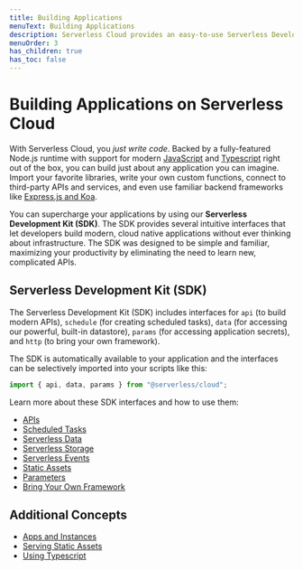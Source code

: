 ```yaml
---
title: Building Applications
menuText: Building Applications
description: Serverless Cloud provides an easy-to-use Serverless Development Kit (SDK) for building applications quickly and easily.
menuOrder: 3
has_children: true
has_toc: false
---
```


# Building Applications on Serverless Cloud

With Serverless Cloud, you _just write code_. Backed by a fully-featured Node.js runtime with support for modern [JavaScript](/cloud/docs/get-started/supported-languages#javascript) and [Typescript](/cloud/docs/get-started/supported-languages#typescript) right out of the box, you can build just about any application you can imagine. Import your favorite libraries, write your own custom functions, connect to third-party APIs and services, and even use familiar backend frameworks like [Express.js and Koa](/cloud/docs/apps/frameworks).

You can supercharge your applications by using our **Serverless Development Kit (SDK)**. The SDK provides several intuitive interfaces that let developers build modern, cloud native applications without ever thinking about infrastructure. The SDK was designed to be simple and familiar, maximizing your productivity by eliminating the need to learn new, complicated APIs.

## Serverless Development Kit (SDK)

The Serverless Development Kit (SDK) includes interfaces for `api` (to build modern APIs), `schedule` (for creating scheduled tasks), `data` (for accessing our powerful, built-in datastore), `params` (for accessing application secrets), and `http` (to bring your own framework).

The SDK is automatically available to your application and the interfaces can be selectively imported into your scripts like this:

```javascript
import { api, data, params } from "@serverless/cloud";
```

Learn more about these SDK interfaces and how to use them:

- [APIs](/cloud/docs/apps/api)
- [Scheduled Tasks](/cloud/docs/apps/schedule)
- [Serverless Data](/cloud/docs/apps/data)
- [Serverless Storage](/cloud/docs/apps/blob-storage)
- [Serverless Events](/cloud/docs/apps/events)
- [Static Assets](/cloud/docs/apps/static-assets)
- [Parameters](/cloud/docs/apps/params)
- [Bring Your Own Framework](/cloud/docs/apps/frameworks)

## Additional Concepts

- [Apps and Instances](/cloud/docs/apps/apps-instances)
- [Serving Static Assets](/cloud/docs/apps/static-assets)
- [Using Typescript](/cloud/docs/apps/typescript)

